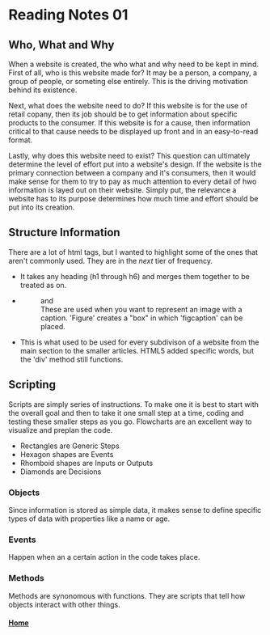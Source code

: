 # Reading Notes 01

## Who, What and Why

When a website is created, the who what and why need to be kept in mind. First of all, who is this website made for? It may be a person, a company, a group of people, or someting else entirely. This is the driving motivation behind its existence.

Next, what does the website need to do? If this website is for the use of retail copany, then its job should be to get information about specific products to the consumer. If this website is for a cause, then information critical to that cause needs to be displayed up front and in an easy-to-read format.

Lastly, why does this website need to exist? This question can ultimately determine the level of effort put into a website's design. If the website is the primary connection between a company and it's consumers, then it would make sense for them to try to pay as much attention to every detail of hwo information is layed out on their website. Simply put, the relevance a website has to its purpose determines how much time and effort should be put into its creation.

## Structure Information

There are a lot of html tags, but I wanted to highlight some of the ones that aren't commonly used. They are in the *next* tier of frequency.

- <hgroup> It takes any heading (h1 through h6) and merges them together to be treated as on.

- <figure> and <figcaption> These are used when you want to represent an image with a caption. 'Figure' creates a "box" in which 'figcaption' can be placed.

- <div> This is what used to be used for every subdivison of a website from the main section to the smaller articles. HTML5 added specific words, but the 'div' method still functions.

## Scripting

Scripts are simply series of instructions. To make one it is best to start with the overall goal and then to take it one small step at a time, coding and testing these smaller steps as you go. Flowcharts are an excellent way to visualize and preplan the code.

- Rectangles are Generic Steps
- Hexagon shapes are Events
- Rhomboid shapes are Inputs or Outputs
- Diamonds are Decisions

### Objects

Since information is stored as simple data, it makes sense to define specific types of data with properties like a name or age.

### Events

Happen when an a certain action in the code takes place.

### Methods

Methods are synonomous with functions. They are scripts that tell how objects interact with other things.




#### [Home](README.md)
